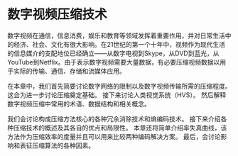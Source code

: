 # 数字视频压缩技术
数字视频在通信，信息消费，娱乐和教育等领域发挥着重要作用，并对日常生活中的经济、社会、文化有很大影响。在21世纪的第一个十年中，视频作为现代生活的信息媒介的支配地位已经确立——从数字电视到Skype，从DVD到蓝光，从YouTube到Netflix。由于表示数字视频需要大量数据，有必要压缩视频数据以用于实际的传输、通信、存储和流媒体应用。

在本章中，我们首先简要讨论数字网络的限制以及数字视频传输所需的压缩程度。这会为进一步讨论压缩奠定基础。
接下来讨论人类视觉系统（HVS）。
然后解释数字视频压缩中常用的术语、数据结构和相关概念。

我们会讨论构成压缩方法核心的各种冗余消除技术和熵编码技术。
接下来介绍各种压缩技术的概述及其各自的优点和局限性。
本章还将简单介绍率失真曲线，该方法作为压缩效率的度量并且可以用来比较两种编码解决方案。
最后，会讨论影响和表征压缩算法的各种因素。